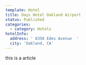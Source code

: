 ```yaml
---
template: Hotel
title: Days Hotel Oakland Airport
status: Published
categories:
  - category: Hotels
hotelInfo:
  address: ' 8350 Edes Avenue  '
  city: 'Oakland, CA'
---
```


this is a article
